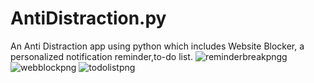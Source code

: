 # AntiDistraction.py
An Anti Distraction app using python which includes Website Blocker, a personalized notification reminder,to-do list.
![reminderbreakpngg](https://user-images.githubusercontent.com/121332638/209425842-3000e115-977e-453a-9a1f-91bdf926a0fe.png)
![webblockpng](https://user-images.githubusercontent.com/121332638/209425845-e99e46a8-cfab-4489-b2a7-fa54af678634.png)
![todolistpng](https://user-images.githubusercontent.com/121332638/209425846-5bf5c9f4-a180-4bdf-9222-cd5cb3ceb441.png)
